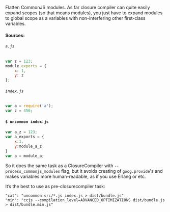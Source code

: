 Flatten CommonJS modules.
As far closure compiler can quite easily expand scopes (so that means modules), you just have to expand modules to global scope as a variables with non-interfering other first-class variables.

#### Sources:

###### `a.js`

```js
var z = 123;
module.exports = {
	x: 1,
	y: z
};
```

###### `index.js`

```js
var a = require('a');
var z = 456;
```

#### `$ uncommon index.js`

```js
var a_z = 123;
var a_exports = {
	x:1,
	y:module_a_z
}
var a = module_a;
```

So it does the same task as a ClosureCompiler with `--process_commonjs_modules` flag, but it avoids creating of `goog.provide`'s and makes variables more human-readable, as if you use Erlang or etc.

It’s the best to use as pre-closurecompiler task:

```
"cat": "uncommon src/*.js index.js > dist/bundle.js"
"min": "ccjs --compilation_level=ADVANCED_OPTIMIZATIONS dist/bundle.js > dist/bundle.min.js"
```